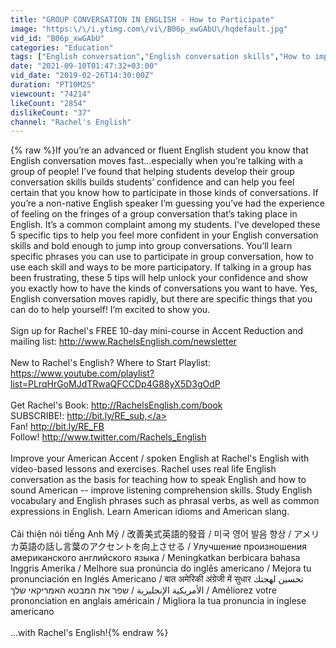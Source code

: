 ```yaml
---
title: "GROUP CONVERSATION IN ENGLISH - How to Participate"
image: "https:\/\/i.ytimg.com\/vi\/B06p_xwGAbU\/hqdefault.jpg"
vid_id: "B06p_xwGAbU"
categories: "Education"
tags: ["English conversation","English conversation skills","How to improve your English conversation skills"]
date: "2021-09-10T01:47:32+03:00"
vid_date: "2019-02-26T14:30:00Z"
duration: "PT10M2S"
viewcount: "74214"
likeCount: "2854"
dislikeCount: "37"
channel: "Rachel's English"
---
```

{% raw %}If you’re an advanced or fluent English student you know that English conversation moves fast…especially when you’re talking with a group of people!  I’ve found that helping students develop their group conversation skills builds students’ confidence and can help you feel certain that you know how to participate in those kinds of conversations.  If you’re a non-native English speaker I’m guessing you’ve had the experience of feeling on the fringes of a group conversation that’s taking place in English.  It’s a common complaint among my students.  I’ve developed these 5 specific tips to help you feel more confident in your English conversation skills and bold enough to jump into group conversations.  You’ll learn specific phrases you can use to participate in group conversation, how to use each skill and ways to be more participatory.  If talking in a group has been frustrating, these 5 tips will help unlock your confidence and show you exactly how to have the kinds of conversations you want to have.  Yes, English conversation moves rapidly, but there are specific things that you can do to help yourself!  I’m excited to show you.  <br /><br />Sign up for Rachel's FREE 10-day mini-course in Accent Reduction and mailing list:  <a rel="nofollow" target="blank" href="http://www.RachelsEnglish.com/newsletter">http://www.RachelsEnglish.com/newsletter</a><br /><br />New to Rachel's English?  Where to Start Playlist:  <a rel="nofollow" target="blank" href="https://www.youtube.com/playlist?list=PLrqHrGoMJdTRwaQFCCDp4G88yX5D3gOdP">https://www.youtube.com/playlist?list=PLrqHrGoMJdTRwaQFCCDp4G88yX5D3gOdP</a><br /><br />Get Rachel's Book:  <a rel="nofollow" target="blank" href="http://RachelsEnglish.com/book">http://RachelsEnglish.com/book</a>  <br />SUBSCRIBE!: <a rel="nofollow" target="blank" href="http://bit.ly/RE_sub,">http://bit.ly/RE_sub,</a> <br />Fan! <a rel="nofollow" target="blank" href="http://bit.ly/RE_FB">http://bit.ly/RE_FB</a> <br />Follow!  <a rel="nofollow" target="blank" href="http://www.twitter.com/Rachels_English">http://www.twitter.com/Rachels_English</a><br /><br />Improve your American Accent / spoken English at Rachel's English with video-based lessons and exercises.  Rachel uses real life English conversation as the basis for teaching how to speak English and how to sound American -- improve listening comprehension skills.  Study English vocabulary and English phrases such as phrasal verbs, as well as common expressions in English.  Learn American idioms and American slang.  <br /><br />Cải thiện nói tiếng Anh Mỹ   /  改善美式英語的發音   /   미국 영어 발음 향상  /  アメリカ英語の話し言葉のアクセントを向上させる    /   Улучшение произношения американского английского языка   /   Meningkatkan berbicara bahasa Inggris Amerika   /   Melhore sua pronúncia do inglês americano   /   Mejora tu pronunciación en Inglés Americano   /   बात अमेरिकी अंग्रेजी में सुधार    تحسين لهجتك الأمريكية الإنجليزية / שפר את המבטא האמריקאי שלך    /    Améliorez votre prononciation en anglais américain  / Migliora la tua pronuncia in inglese americano<br /><br />...with Rachel's English!{% endraw %}
